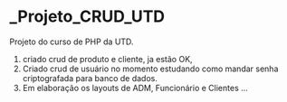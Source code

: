 # _Projeto_CRUD_UTD
Projeto do curso de PHP da UTD.

1. criado crud de produto e cliente, ja estão OK,
2. Criado crud de usuário no momento estudando como mandar senha criptografada para banco de dados.
3. Em elaboração os layouts de ADM, Funcionário e Clientes ...
